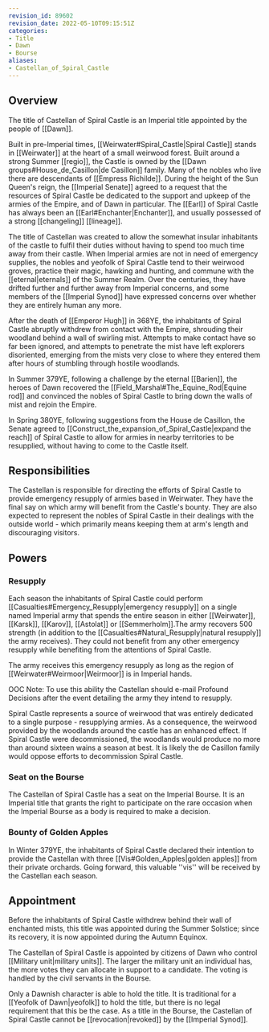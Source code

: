 ```yaml
---
revision_id: 89602
revision_date: 2022-05-10T09:15:51Z
categories:
- Title
- Dawn
- Bourse
aliases:
- Castellan_of_Spiral_Castle
---
```



## Overview
The title of Castellan of Spiral Castle is an Imperial title appointed by the people of [[Dawn]].

Built in pre-Imperial times, [[Weirwater#Spiral_Castle|Spiral Castle]] stands in [[Weirwater]] at the heart of a small weirwood forest. Built around a strong Summer [[regio]], the Castle is owned by the [[Dawn groups#House_de_Casillon|de Casillon]] family. Many of the nobles who live there are descendants of [[Empress Richilde]]. During the height of the Sun Queen's reign, the [[Imperial Senate]] agreed to a request that the resources of Spiral Castle be dedicated to the support and upkeep of the armies of the Empire, and of Dawn in particular. The [[Earl]] of Spiral Castle has always been an [[Earl#Enchanter|Enchanter]], and usually possessed of a strong [[changeling]] [[lineage]]. 

The title of Castellan was created to allow the somewhat insular inhabitants of the castle to fulfil their duties without having to spend too much time away from their castle. When Imperial armies are not in need of emergency supplies, the nobles and yeofolk of Spiral Castle tend to their weirwood groves, practice their magic, hawking and hunting, and commune with the [[eternal|eternals]] of the Summer Realm. Over the centuries, they have drifted further and further away from Imperial concerns, and some members of the [[Imperial Synod]] have expressed concerns over whether they are entirely human any more.

After the death of [[Emperor Hugh]] in 368YE, the inhabitants of Spiral Castle abruptly withdrew from contact with the Empire, shrouding their woodland behind a wall of swirling mist. Attempts to make contact have so far been ignored, and attempts to penetrate the mist have left explorers disoriented, emerging from the mists very close to where they entered them after hours of stumbling through hostile woodlands.

In Summer 379YE, following a challenge by the eternal [[Barien]], the heroes of Dawn recovered the [[Field_Marshal#The_Equine_Rod|Equine rod]] and convinced the nobles of Spiral Castle to bring down the walls of mist and rejoin the Empire.

In Spring 380YE, following suggestions from the House de Casillon, the Senate agreed to [[Construct_the_expansion_of_Spiral_Castle|expand the reach]] of Spiral Castle to allow for armies in nearby territories to be resupplied, without having to come to the Castle itself.

## Responsibilities
The Castellan is responsible for directing the efforts of Spiral Castle to provide emergency resupply of armies based in Weirwater. They have the final say on which army will benefit from the Castle's bounty. They are also expected to represent the nobles of Spiral Castle in their dealings with the outside world - which primarily means keeping them at arm's length and discouraging visitors.

## Powers
### Resupply
Each season the inhabitants of Spiral Castle could perform [[Casualties#Emergency_Resupply|emergency resupply]] on a single named Imperial army that spends the entire season in either [[Weirwater]], [[Karsk]], [[Karov]], [[Astolat]] or [[Semmerholm]].The army recovers 500 strength (in addition to the [[Casualties#Natural_Resupply|natural resupply]] the army receives). They could not benefit from any other emergency resupply while benefiting from the attentions of Spiral Castle.

The army receives this emergency resupply as long as the region of [[Weirwater#Weirmoor|Weirmoor]] is in Imperial hands.

OOC Note: To use this ability the Castellan should e-mail Profound Decisions after the event detailing the army they intend to resupply.

Spiral Castle represents a source of weirwood that was entirely dedicated to a single purpose - resupplying armies. As a consequence, the weirwood provided by the woodlands around the castle has an enhanced effect. If Spiral Castle were decommissioned, the woodlands would produce no more than around sixteen wains a season at best. It is likely the de Casillon family would oppose efforts to decommission Spiral Castle.


### Seat on the Bourse
The Castellan of Spiral Castle has a seat on the Imperial Bourse. It is an Imperial title that grants the right to participate on the rare occasion when the Imperial Bourse as a body is required to make a decision.

### Bounty of Golden Apples
In Winter 379YE, the inhabitants of Spiral Castle declared their intention to provide the Castellan with three [[Vis#Golden_Apples|golden apples]] from their private orchards. Going forward, this valuable ''vis'' will be received by the Castellan each season.

## Appointment
Before the inhabitants of Spiral Castle withdrew behind their wall of enchanted mists, this title was appointed during the Summer Solstice; since its recovery, it is now appointed during the Autumn Equinox. 

The Castellan of Spiral Castle is appointed by citizens of Dawn who control [[Military unit|military units]]. The larger the military unit an individual has, the more votes they can allocate in support to a candidate. The voting is handled by the civil servants in the Bourse. 

Only a Dawnish character is able to hold the title. It is traditional for a [[Yeofolk of Dawn|yeofolk]] to hold the title, but there is no legal requirement that this be the case. As a title in the Bourse, the Castellan of Spiral Castle cannot be [[revocation|revoked]] by the [[Imperial Synod]].







